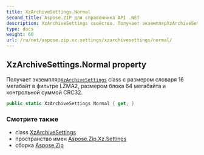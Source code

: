 ```yaml
---
title: XzArchiveSettings.Normal
second_title: Aspose.ZIP для справочника API .NET
description: XzArchiveSettings свойство. Получает экземплярXzArchiveSettings class с размером словаря 16 мегабайт в фильтре LZMA2 размером блока 64 мегабайта и контрольной суммой CRC32.
type: docs
weight: 60
url: /ru/net/aspose.zip.xz.settings/xzarchivesettings/normal/
---
```

## XzArchiveSettings.Normal property

Получает экземпляр[`XzArchiveSettings`](../) class с размером словаря 16 мегабайт в фильтре LZMA2, размером блока 64 мегабайта и контрольной суммой CRC32.

```csharp
public static XzArchiveSettings Normal { get; }
```

### Смотрите также

* class [XzArchiveSettings](../)
* пространство имен [Aspose.Zip.Xz.Settings](../../xzarchivesettings/)
* сборка [Aspose.Zip](../../../)


